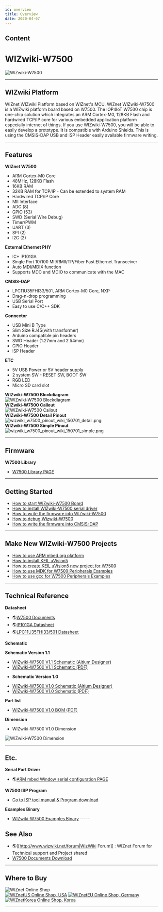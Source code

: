 ```yaml
---
id: overview
title: Overview
date: 2020-04-07
---
```



## Content
# WIZwiki-W7500

![WIZwiki-W7500](/document_framework/img/products/w7500/overview/wizwiki-w7500_main.png)

-----

## WIZwiki Platform

WIZnet WIZwiki Platform based on WIZnet's MCU. WIZnet WIZwiki-W7500 is a
WIZwiki platform board based on W7500. The IOP4IoT W7500 chip is
one-chip solution which integrates an ARM Cortex-M0, 128KB Flash and
hardwired TCP/IP core for various embedded application platform
especially internet of things. If you use WIZwiki-W7500, you will be
able to easily develop a prototype. It is compatible with Arduino
Shields. This is using the CMSIS-DAP USB and ISP Header easily available
firmware writing.

-----

## Features

**WIZnet W7500**

   * ARM Cortex-M0 Core
   * 48MHz, 128KB Flash
   * 16KB RAM
   * 32KB RAM for TCP/IP - Can be extended to system RAM
   * Hardwired TCP/IP Core
   * MII Interface
   * ADC (8)
   * GPIO (53)
   * SWD (Serial Wire Debug)
   * Timer/PWM 
   * UART (3)
   * SPI (2)
   * I2C (2)

**External Ethernet PHY**

 * IC+ IP101GA
 * Single Port 10/100 MII/RMII/TP/Fiber Fast Ethernet Transceiver 
 * Auto MDI/MDIX function 
 * Supports MDC and MDIO to communicate with the MAC



**CMSIS-DAP**


 * LPC11U35FHI33/501, ARM Cortex-M0 Core, NXP
 * Drag-n-drop programming
 * USB Serial Port
 * Easy to use C/C++ SDK



**Connector**

   * USB Mini B Type
   * Slim Size RJ45(with transformer)
   * Arduino compatible pin headers
   * SWD Header (1.27mm and 2.54mm)
   * GPIO Header
   * ISP Header

**ETC**

   * 5V USB Power or 5V header supply
   * 2 system SW - RESET SW, BOOT SW
   * RGB LED
   * Micro SD card slot

**WIZwiki-W7500 Blockdiagram**  
![WIZwiki-W7500
Blockdiagram](/document_framework/img/products/w7500/overview/wizwiki-w7500_blockdiagram_v1.1.png)  
**WIZwiki-W7500 Callout**  
![WIZwiki-W7500
Callout](/document_framework/img/products/w7500/overview/wizwiki-w7500_callout.png)  
**WIZwiki-W7500 Detail Pinout**  
![wizwiki\_w7500\_pinout\_wiki\_150701\_detail.png](/document_framework/img/products/w7500/overview/wizwiki_w7500_pinout_wiki_150701_detail.png)  
**WIZwiki-W7500 Simple Pinout**  
![wizwiki\_w7500\_pinout\_wiki\_150701\_simple.png](/document_framework/img/products/w7500/overview/wizwiki_w7500_pinout_wiki_150701_simple.png)  

-----

## Firmware

**W7500 Library**

   * [W7500 Library PAGE ](../Documents.md)

-----
## Getting Started

   * [How to start WIZwiki-W7500 Board](How_to_start_WIZwiki_W7500_Board.md)
   * [How to install WIZwiki-W7500 serial driver](How_to_install_WIZwiki_W7500_serial_driver.md)
   * [How to write the firmware into WIZwiki-W7500](How_to_write_the_firmware_into_WIZwiki_W7500.md)
   * [How to debug Wizwiki-W7500](How_to_debug_Wizwiki_W7500.md)
   * [How to write the firmware into CMSIS-DAP](How_to_write_the_firmware_into_CMSIS_DAP.md)

-----

## Make New WIZwiki-W7500 Projects

   * [How to use ARM mbed.org platform](How_to_use_ARM_mbed_org_platform.md)
   * [How to install KEIL uVision5](How_to_install_KEIL_uVision5.md)
   * [How to create KEIL uVision5 new project for W7500](How_to_create_KEIL_uVision5_new_project_for_W7500.md)
   * [How to use MDK for W7500 Peripherals Examples](How_to_use_MDK_for_W7500_Peripherals_Examples.md)
   * [How to use gcc for W7500 Peripherals Examples](How_to_use_gcc_for_W7500_Peripherals_Examples.md)

-----

## Technical Reference

**Datasheet**

   * 🌎[W7500 Documents](Documents.md)
   * 🌎[IP101GA Datasheet](/document_framework/img/products/w7500/overview/IP101G_DS_R01_20121224.pdf)
   * 🌎[LPC11U35FHI33/501 Datasheet](/document_framework/img/products/w7500/overview/LPC11U3X.pdf)

**Schematic**

   **Schematic Version 1.1**

<!-- end list -->

   * [WIZwiki-W7500 V1.1 Schematic (Altium Designer)]()
   * [WIZwiki-W7500 V1.1 Schematic (PDF)]()

  - **Schematic Version 1.0**

<!-- end list -->

   * [WIZwiki-W7500 V1.0 Schematic (Altium Designer)]()
   * [WIZwiki-W7500 V1.0 Schematic (PDF)]()

**Part list**

   * [WIZwiki-W7500 V1.0 BOM (PDF)]()
   
**Dimension**

   * WIZwiki-W7500 V1.0 Dimension

![WIZwiki-W7500
Dimension](/products/wizwiki_w7500/wizwiki-w7500_dimension.png%20)

-----

## Etc.

**Serial Port Driver**

   * 🌎[ARM mbed Window serial configuration PAGE](http://developer.mbed.org/handbook/Windows-serial-configuration)

**W7500 ISP Program**

   * [Go to ISP tool manual & Program download]()

 **Examples Binary**

   
   * [ WIZwiki-W7500 Examples Binary]()
    -----

## See Also

   * 🌎[[http://www.wizwiki.net/forum|WizWiki Forum]] : WIZnet Forum for Technical support and Project shared
   * [W7500 Documents Download]()

-----

## Where to Buy



![WIZnet Online Shop](/products/w5500/buynow.png)  
[![WIZnetUS Online Shop,
USA](/products/w5500/w5500_evb/icons/dollar.png)](http://www.shopwiznet.com/)
[![WIZnetEU Online Shop,
Germany](/products/w5500/w5500_evb/icons/european-euro.png)](http://shop.wiznet.eu/)
[![WIZnetKorea Online Shop,
Korea](/products/w5500/w5500_evb/icons/won.png)](http://shop.wiznet.co.kr/)



-----
